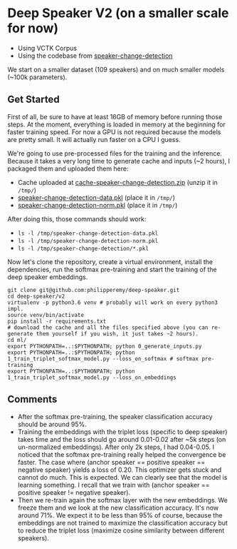 # Deep Speaker V2 (on a smaller scale for now)

- Using VCTK Corpus
- Using the codebase from [speaker-change-detection](https://github.com/philipperemy/speaker-change-detection)

We start on a smaller dataset (109 speakers) and on much smaller models (~100k parameters).

## Get Started

First of all, be sure to have at least 16GB of memory before running those steps. At the moment, everything is loaded in memory at the beginning for faster training speed. For now a GPU is not required because the models are pretty small. It will actually run faster on a CPU I guess.

We're going to use pre-processed files for the training and the inference. Because it takes a very long time to generate cache and inputs (~2 hours), I packaged them and uploaded them here:

- Cache uploaded at [cache-speaker-change-detection.zip](https://drive.google.com/open?id=1NRBBE7S1ecpbXQBfIyhY9O1DDNsBc0my)  (unzip it in `/tmp/`)
- [speaker-change-detection-data.pkl](https://drive.google.com/open?id=12gMYaV-ymQOtkYHCf9HxPurb9vB6dADK) (place it in `/tmp/`)
- [speaker-change-detection-norm.pkl](https://drive.google.com/open?id=1vykyS3bxKbkuhGtk36eTWfW9ZkqwJi6e) (place it in `/tmp/`)

After doing this, those commands should work:

- `ls -l /tmp/speaker-change-detection-data.pkl`
- `ls -l /tmp/speaker-change-detection-norm.pkl`
- `ls -l /tmp/speaker-change-detection/*.pkl`

Now let's clone the repository, create a virtual environment, install the dependencies, run the softmax pre-training and start the training of the deep speaker embeddings.

```
git clone git@github.com:philipperemy/deep-speaker.git
cd deep-speaker/v2
virtualenv -p python3.6 venv # probably will work on every python3 impl.
source venv/bin/activate
pip install -r requirements.txt
# download the cache and all the files specified above (you can re-generate them yourself if you wish, it just takes ~2 hours).
cd ml/
export PYTHONPATH=..:$PYTHONPATH; python 0_generate_inputs.py
export PYTHONPATH=..:$PYTHONPATH; python 1_train_triplet_softmax_model.py --loss_on_softmax # softmax pre-training
export PYTHONPATH=..:$PYTHONPATH; python 1_train_triplet_softmax_model.py --loss_on_embeddings
```

## Comments

- After the softmax pre-training, the speaker classification accuracy should be around 95%.
- Training the embeddings with the triplet loss (specific to deep speaker) takes time and the loss should go around 0.01-0.02 after ~5k steps (on un-normalized embeddings). After only 2k steps, I had 0.04-0.05. I noticed that the softmax pre-training really helped the convergence be faster. The case where (anchor speaker == positive speaker == negative speaker) yields a loss of 0.20. This optimizer gets stuck and cannot do much. This is expected. We can clearly see that the model is learning something. I recall that we train with (anchor speaker == positive speaker != negative speaker).
- Then we re-train again the softmax layer with the new embeddings. We freeze them and we look at the new classification accuracy. It's now around 71%. We expect it to be less than 95% of course, because the embeddings are not trained to maximize the classification accuracy but to reduce the triplet loss (maximize cosine similarity between different speakers).
